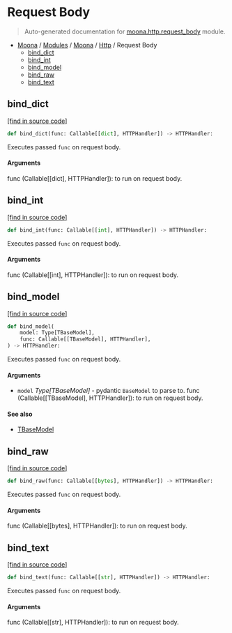# Request Body

> Auto-generated documentation for [moona.http.request_body](https://github.com/katunilya/moona/blob/main/moona/http/request_body.py) module.

- [Moona](../../README.md#-moona) / [Modules](../../MODULES.md#moona-modules) / [Moona](../index.md#moona) / [Http](index.md#http) / Request Body
    - [bind_dict](#bind_dict)
    - [bind_int](#bind_int)
    - [bind_model](#bind_model)
    - [bind_raw](#bind_raw)
    - [bind_text](#bind_text)

## bind_dict

[[find in source code]](https://github.com/katunilya/moona/blob/main/moona/http/request_body.py#L64)

```python
def bind_dict(func: Callable[[dict], HTTPHandler]) -> HTTPHandler:
```

Executes passed `func` on request body.

#### Arguments

func (Callable[[dict], HTTPHandler]): to run on request body.

## bind_int

[[find in source code]](https://github.com/katunilya/moona/blob/main/moona/http/request_body.py#L47)

```python
def bind_int(func: Callable[[int], HTTPHandler]) -> HTTPHandler:
```

Executes passed `func` on request body.

#### Arguments

func (Callable[[int], HTTPHandler]): to run on request body.

## bind_model

[[find in source code]](https://github.com/katunilya/moona/blob/main/moona/http/request_body.py#L82)

```python
def bind_model(
    model: Type[TBaseModel],
    func: Callable[[TBaseModel], HTTPHandler],
) -> HTTPHandler:
```

Executes passed `func` on request body.

#### Arguments

- `model` *Type[TBaseModel]* - pydantic `BaseModel` to parse to.
func (Callable[[TBaseModel], HTTPHandler]): to run on request body.

#### See also

- [TBaseModel](#tbasemodel)

## bind_raw

[[find in source code]](https://github.com/katunilya/moona/blob/main/moona/http/request_body.py#L17)

```python
def bind_raw(func: Callable[[bytes], HTTPHandler]) -> HTTPHandler:
```

Executes passed `func` on request body.

#### Arguments

func (Callable[[bytes], HTTPHandler]): to run on request body.

## bind_text

[[find in source code]](https://github.com/katunilya/moona/blob/main/moona/http/request_body.py#L32)

```python
def bind_text(func: Callable[[str], HTTPHandler]) -> HTTPHandler:
```

Executes passed `func` on request body.

#### Arguments

func (Callable[[str], HTTPHandler]): to run on request body.
